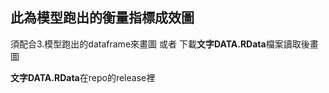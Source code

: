 ## 此為模型跑出的衡量指標成效圖

須配合3.模型跑出的dataframe來畫圖 或者 下載**文字DATA.RData**檔案讀取後畫圖

**文字DATA.RData**在repo的release裡

